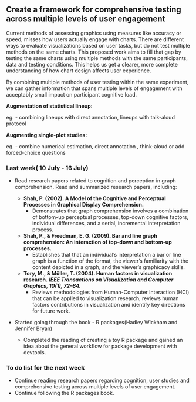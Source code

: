 ## Create a framework for comprehensive testing across multiple levels of user engagement

Current methods of assessing graphics using measures like accuracy or speed, misses how users actually engage with charts. There are different ways to evaluate visualizations based on user tasks, but do not test multiple methods on the same charts. This proposed work aims to fill that gap by testing the same charts using multiple methods with the same participants, data and testing conditions. This helps us get a clearer, more complete understanding of how chart design affects user experience.

By combining multiple methods of user testing within the same experiment, we can gather information that spans multiple levels of engagement with acceptably small impact on participant cognitive load.

**Augmentation of statistical lineup:**

eg. - combining lineups with direct annotation, lineups with talk-aloud protocol

**Augmenting single-plot studies:**

eg. - combine numerical estimation, direct annotation , think-aloud or add forced-choice questions

### Last week( 10 July - 16 July)

-   Read research papers related to cognition and perception in graph comprehension. Read and summarized research papers, including:

    -   **Shah, P. (2002). A Model of the Cognitive and Perceptual Processes in Graphical Display Comprehension.**
        -   Demonstrates that graph comprehension involves a combination of bottom-up perceptual processes, top-down cognitive factors, individual differences, and a serial, incremental interpretation process.
    -   **Shah, P., & Freedman, E. G. (2009). Bar and line graph comprehension: An interaction of top-down and bottom-up processes.**
        -   Establishes that that an individual’s interpretation a bar or line graph is a function of the format, the viewer’s familiarity with the content depicted in a graph, and the viewer’s graphicacy skills.
    -   **Tory, M., & Möller, T. (2004). Human factors in visualization research.** ***IEEE Transactions on Visualization and Computer Graphics, 10(1), 72–84.***
        -   Reviews methodologies from Human-Computer Interaction (HCI) that can be applied to visualization research, reviews human factors contributions in visualization and identify key directions for future work.

-   Started going through the book - R packages(Hadley Wickham and Jennifer Bryan)

    -   Completed the reading of creating a toy R package and gained an idea about the general workflow for package development with devtools.

### To do list for the next week

-   Continue reading research papers regarding cognition, user studies and comprehensive testing across multiple levels of user engagement.
-   Continue following the R packages book.

